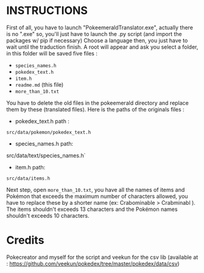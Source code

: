 # INSTRUCTIONS
First of all, you have to launch "PokeemeraldTranslator.exe", 
actually there is no ".exe" so, you'll just have to launch the .py script (and import the packages w/ pip if necessary)
Choose a language then, you just have to wait until the traduction finish. A root will appear and ask you select a folder, in this folder will be saved five files :
- `species_names.h`
- `pokedex_text.h`
- `item.h`
- `readme.md` (this file)
- `more_than_10.txt` 

You have to delete the old files in the pokeemerald directory and replace them by these (translated files). Here is the paths of the originals files :



- pokedex_text.h 
path :



 `src/data/pokemon/pokedex_text.h `

- species_names.h 
path:

 src/data/text/species_names.h` 


- item.h
path:

 `src/data/items.h`



Next step, open `more_than_10.txt`, you have all the names of items and Pokémon that exceeds the maximum number of characters allowed, you have to replace these by a shorter name (ex: Crabominable > Crabminabl ). The items shouldn't exceeds 13 characters and the Pokémon names shouldn't exceeds 10 characters.

# Credits

Pokecreator and myself for the script and veekun for the csv lib (available at : https://github.com/veekun/pokedex/tree/master/pokedex/data/csv)
